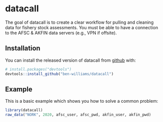 
# datacall

<!-- badges: start -->
<!-- badges: end -->

The goal of datacall is to create a clear workflow for pulling and cleaning data for fishery stock assessments.
You must be able to have a connection to the AFSC & AKFIN data servers (e.g., VPN if offsite).

## Installation

You can install the released version of datacall from [github](https://github.com/ben-williams/datacall) with:

``` r
# install.packages("devtools")
devtools::install_github("ben-williams/datacall")
```

## Example

This is a basic example which shows you how to solve a common problem:

``` r
library(datacall)
raw_data("NORK", 2020, afsc_user, afsc_pwd, akfin_user, akfin_pwd)
```

